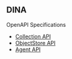 ## DINA

OpenAPI Specifications

* [Collection API](https://dina-web.github.io/collection-specs/)
* [ObjectStore API](https://www.dina-project.net/object-store-specs/)
* [Agent API](https://www.dina-project.net/agent-specs/)
